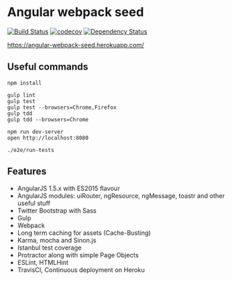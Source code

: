 # Angular webpack seed

[![Build Status](https://travis-ci.org/lucassus/angular-webpack-seed.svg?branch=master)](https://travis-ci.org/lucassus/angular-webpack-seed)
[![codecov](https://codecov.io/gh/lucassus/angular-webpack-seed/branch/master/graph/badge.svg)](https://codecov.io/gh/lucassus/angular-webpack-seed)
[![Dependency Status](https://gemnasium.com/lucassus/angular-webpack-seed.svg)](https://gemnasium.com/lucassus/angular-webpack-seed)

https://angular-webpack-seed.herokuapp.com/

## Useful commands

```
npm install

gulp lint
gulp test
gulp test --browsers=Chrome,Firefox
gulp tdd
gulp tdd --browsers=Chrome

npm run dev-server
open http://localhost:8080

./e2e/run-tests
```

## Features

* AngularJS 1.5.x with ES2015 flavour
* AngularJS modules: uiRouter, ngResource, ngMessage, toastr and other useful stuff
* Twitter Bootstrap with Sass
* Gulp
* Webpack
* Long term caching for assets (Cache-Busting)
* Karma, mocha and Sinon.js 
* Istanbul test coverage
* Protractor along with simple Page Objects
* ESLint, HTMLHint
* TravisCI, Continuous deployment on Heroku
